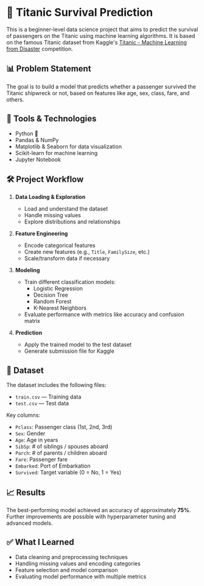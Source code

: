 # 🚢 Titanic Survival Prediction

This is a beginner-level data science project that aims to predict the survival of passengers on the Titanic using machine learning algorithms. It is based on the famous Titanic dataset from Kaggle's [Titanic - Machine Learning from Disaster](https://www.kaggle.com/c/titanic) competition.

## 📊 Problem Statement

The goal is to build a model that predicts whether a passenger survived the Titanic shipwreck or not, based on features like age, sex, class, fare, and others.

## 🧠 Tools & Technologies

- Python 🐍
- Pandas & NumPy
- Matplotlib & Seaborn for data visualization
- Scikit-learn for machine learning
- Jupyter Notebook

## 🛠️ Project Workflow

1. **Data Loading & Exploration**
   - Load and understand the dataset
   - Handle missing values
   - Explore distributions and relationships

2. **Feature Engineering**
   - Encode categorical features
   - Create new features (e.g., `Title`, `FamilySize`, etc.)
   - Scale/transform data if necessary

3. **Modeling**
   - Train different classification models:
     - Logistic Regression
     - Decision Tree
     - Random Forest
     - K-Nearest Neighbors
   - Evaluate performance with metrics like accuracy and confusion matrix

4. **Prediction**
   - Apply the trained model to the test dataset
   - Generate submission file for Kaggle

## 📁 Dataset

The dataset includes the following files:

- `train.csv` — Training data
- `test.csv` — Test data

Key columns:
- `Pclass`: Passenger class (1st, 2nd, 3rd)
- `Sex`: Gender
- `Age`: Age in years
- `SibSp`: # of siblings / spouses aboard
- `Parch`: # of parents / children aboard
- `Fare`: Passenger fare
- `Embarked`: Port of Embarkation
- `Survived`: Target variable (0 = No, 1 = Yes)

## 📈 Results

The best-performing model achieved an accuracy of approximately **75%**.  
Further improvements are possible with hyperparameter tuning and advanced models.


## ✅ What I Learned

- Data cleaning and preprocessing techniques
- Handling missing values and encoding categories
- Feature selection and model comparison
- Evaluating model performance with multiple metrics

